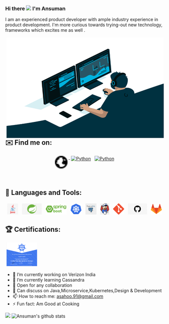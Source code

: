 ### Hi there <img src="https://media.giphy.com/media/hvRJCLFzcasrR4ia7z/giphy.gif" width="25px"> I'm Ansuman


I am an experienced product developer with ample industry experience in product development. I'm more curious towards trying-out new technology, frameworks which excites me as well .

<img align="right" alt="GIF" src="https://github.com/Ansuman91/Ansuman91/blob/main/code.gif" width="500" height="320" />

## ✉️ Find me on:

<p align="center">
 <a href="https://ansuman91.github.io/" target="_blank" rel="noopener noreferrer"> <img src="https://raw.githubusercontent.com/iconic/open-iconic/master/svg/globe.svg" alt="Python" height="40" style="vertical-align:top; margin:4px"> </a>
 <a href="https://www.linkedin.com/in/ansuman-sahoo/" target="_blank" rel="noopener noreferrer"> <img src="https://cdn.jsdelivr.net/npm/simple-icons@v3/icons/linkedin.svg" alt="Python" height="40" style="vertical-align:top; margin:4px"></a>
 <a href="mailto:asahoo.91@gmail.com"> <img src="https://cdn.jsdelivr.net/npm/simple-icons@v3/icons/gmail.svg" alt="Python" height="40" style="vertical-align:top; margin:4px"></a>
</p>
<br />


## 🧰 Languages and Tools:
<p align="center">

 <img src="https://github.com/Ansuman91/Ansuman91/blob/main/java.png" alt="VS Code" height="35" style="vertical-align:top; margin:4px">
 <img src="https://github.com/Ansuman91/Ansuman91/blob/main/spring.png" alt="VS Code" height="35" style="vertical-align:top; margin:4px">
 <img src="https://github.com/Ansuman91/Ansuman91/blob/main/spring-boot.png" alt="VS Code" height="35" style="vertical-align:top; margin:4px">
 <img src="https://github.com/Ansuman91/Ansuman91/blob/main/kubernetes.png" alt="VS Code" height="35" style="vertical-align:top; margin:4px">
 <img src="https://github.com/Ansuman91/Ansuman91/blob/main/postgresql.png" alt="VS Code" height="35" style="vertical-align:top; margin:4px">
 <img src="https://github.com/Ansuman91/Ansuman91/blob/main/jenkins.png" alt="VS Code" height="35" style="vertical-align:top; margin:4px">
 <img src="https://github.com/Ansuman91/Ansuman91/blob/main/Git-Icon-1788C.png" alt="VS Code" height="35" style="vertical-align:top; margin:4px">
 <img src="https://github.com/Ansuman91/Ansuman91/blob/main/github.jpg" alt="VS Code" height="35" style="vertical-align:top; margin:4px">
 <img src="https://github.com/Ansuman91/Ansuman91/blob/main/gitlab-282507.png" alt="VS Code" height="35" style="vertical-align:top; margin:4px">
 </p>
 
 ## 🏆 Certifications:
 <p align="left">
<img src="https://github.com/Ansuman91/Ansuman91/blob/main/kubernetes_crtfctn.PNG" alt="VS Code" height="75" style="vertical-align:top; margin:4px">
</p>

- 🔭 I’m currently working on Verizon India 
- 🌱 I’m currently learning Cassandra 
- 👯 Open for any collaboration
- 💬 Can discuss on Java,Microservice,Kubernetes,Design & Development 
- 📫 How to reach me: asahoo.91@gmail.com 
- ⚡ Fun fact: Am Good at Cooking 


![](https://visitor-badge.laobi.icu/badge?page_id=ansuman91)
![Ansuman's github stats](https://github-readme-stats.vercel.app/api?username=ansuman91&show_icons=true&theme=react)

